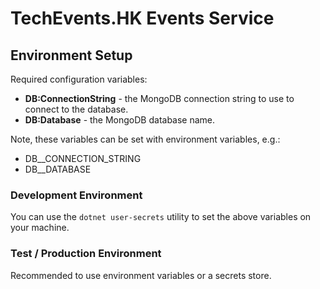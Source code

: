 TechEvents.HK Events Service
============================

## Environment Setup

Required configuration variables:
- **DB:ConnectionString** - the MongoDB connection string to use to connect to the database.
- **DB:Database** - the MongoDB database name.

Note, these variables can be set with environment variables, e.g.:
- DB__CONNECTION_STRING
- DB__DATABASE

### Development Environment
You can use the `dotnet user-secrets` utility to set the above variables on your machine.

### Test / Production Environment
Recommended to use environment variables or a secrets store.